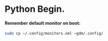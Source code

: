 # Python Begin.


#### Remember default monitor on boot:
```sh
sudo cp ~/.config/monitors.xml ~gdm/.config/
```
